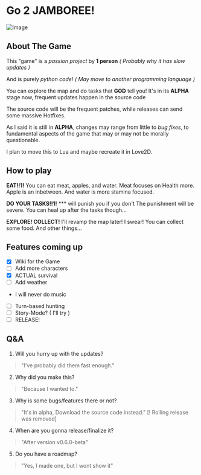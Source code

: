 # Go 2 JAMBOREE!

![Image](https://media.discordapp.net/attachments/1068871874450313257/1398188159489019934/Untitled41_20250725141543.png?ex=688473b2&is=68832232&hm=86b7ea49ddb2e34e103fca38f9b3c72d2a4bb893455d3a9c615a14f0ae45f9e8&=&format=webp&quality=lossless&width=792&height=396)

## About The Game

This "game" is a *passion project* by **1 person**
*( Probably why it has slow updates )*

And is purely *python code*!
*( May move to another programming language )*

You can explore the map and do tasks that ~~**GOD**~~ tell you!
It's in its **ALPHA** stage now, frequent updates happen in the source code

The source code will be the frequent patches, while releases can send some massive Hotfixes.

As I said it is still in **ALPHA**, changes may range from little to *bug fixes*, to fundamental aspects of the game that may or may not be morally questionable.

I plan to move this to Lua and maybe recreate it in Love2D.

## How to play

**EAT!!1!**
You can eat meat, apples, and water.
Meat focuses on Health more.
Apple is an inbetween.
And water is more stamina focused.

**DO YOUR TASKS!!1!**
*** will punish you if you don't
The punishment will be severe.
You can heal up after the tasks though...

**EXPLORE! COLLECT!**
I'll revamp the map later! I swear!
You can collect some food.
And other things...

## Features coming up

 - [x] Wiki for the Game
 - [ ] Add more characters
 - [x] ACTUAL survival
 - [ ] Add weather
 - I will never do music
 - [ ] Turn-based hunting
 - [ ] Story-Mode? ( I'll try )
 - [ ] RELEASE!

## Q&A

1. Will you hurry up with the updates?
> "I've probably did them fast enough."
2. Why did you make this?
> "Because I wanted to."
3. Why is some bugs/features there or not?
> "It's in alpha, Download the source code instead."
> [! Rolling release was removed]
4. When are you gonna release/finalize it?
> "After version v0.6.0-beta"
5. Do you have a roadmap?
> "Yes, I made one, but I wont show it"